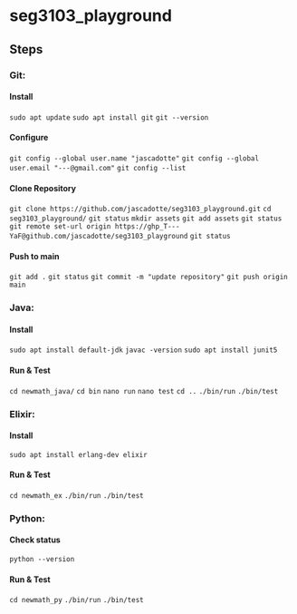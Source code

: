 # seg3103_playground

## Steps

### Git:

#### Install
`sudo apt update`
`sudo apt install git`
`git --version`

#### Configure
`git config --global user.name "jascadotte"`
`git config --global user.email "---@gmail.com"`
`git config --list`

#### Clone Repository
`git clone https://github.com/jascadotte/seg3103_playground.git`
`cd seg3103_playground/`
`git status`
`mkdir assets`
`git add assets`
`git status`
`git remote set-url origin https://ghp_T---YaF@github.com/jascadotte/seg3103_playground`
`git status`

#### Push to main
`git add .`
`git status`
`git commit -m "update repository"`
`git push origin main`

### Java:

#### Install
`sudo apt install default-jdk`
`javac -version`
`sudo apt install junit5`

#### Run & Test
`cd newmath_java/`
`cd bin`
`nano run`
`nano test`
`cd ..`
`./bin/run`
`./bin/test`

### Elixir:

#### Install
`sudo apt install erlang-dev elixir`

#### Run & Test
`cd newmath_ex`
`./bin/run`
`./bin/test`

### Python:

#### Check status
`python --version`

#### Run & Test
`cd newmath_py`
`./bin/run`
`./bin/test`
